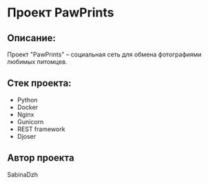 # Проект PawPrints 

## Описание:
Проект "PawPrints" – социальная сеть для обмена фотографиями любимых питомцев.

## Стек проекта:
- Python 
- Docker 
- Nginx 
- Gunicorn
- REST framework
- Djoser


## Автор проекта 
SabinaDzh
